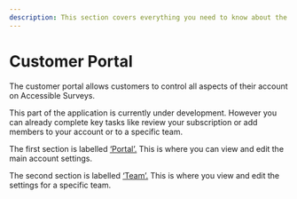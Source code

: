 ```yaml
---
description: This section covers everything you need to know about the Customer Portal
---
```


# Customer Portal

The customer portal allows customers to control all aspects of their account on Accessible Surveys. &#x20;

This part of the application is currently under development.   However you can already complete key tasks like review your subscription or add members to your account or to a specific team.

The first section is labelled [‘Portal’.](main-settings/)  This is where you can view and edit the main account settings. &#x20;

The second section is labelled [‘Team’.](presentation.md)  This is where you view and edit the settings for a specific team.
